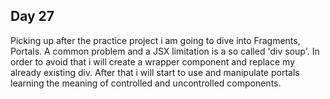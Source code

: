 ## Day 27  
Picking up after the practice project i am going to dive into Fragments, Portals. A common problem and a JSX limitation is a so called 'div soup'. In order to avoid that i will create a wrapper component and replace my already existing div. After that i will start to use and manipulate portals learning the meaning of controlled and uncontrolled components.
